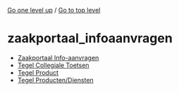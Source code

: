 <!-- generated by markdown-notes-tree -->

<!-- upward navigation links generated by markdown-notes-tree start here -->

[Go one level up](../SUMMARY.md) / [Go to top level](../../../SUMMARY.md)

<!-- upward navigation links generated by markdown-notes-tree end here -->

# zaakportaal_infoaanvragen

<!-- optional markdown-notes-tree directory description starts here -->

<!-- optional markdown-notes-tree directory description ends here -->

- [Zaakportaal Info-aanvragen](README.md)
- [Tegel Collegiale Toetsen](tegel_collegiale_toetsen.md)
- [Tegel Product](tegel_product.md)
- [Tegel Producten/Diensten](tegel_producten_diensten.md)
